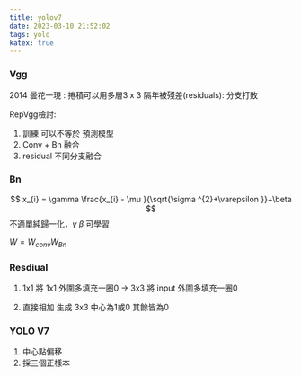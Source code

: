 ```yaml
---
title: yolov7
date: 2023-03-10 21:52:02
tags: yolo
katex: true
---
```

### Vgg
2014 曇花一現 : 捲積可以用多層3 x 3
隔年被殘差(residuals): 分支打敗

RepVgg檢討:
1. 訓練 可以不等於 預測模型
2. Conv + Bn 融合
3. residual 不同分支融合

### Bn
$$
x_{i} = \gamma \frac{x_{i} - \mu }{\sqrt{\sigma ^{2}+\varepsilon }}+\beta 
$$
不適單純歸一化，$\gamma$ $\beta$ 可學習

$W =W_{conv}W_{Bn}$

### Resdiual
1. 1x1
  將 1x1 外圍多填充一圈0 $\rightarrow$ 3x3
  將 input 外圍多填充一圈0

2. 直接相加
  生成 3x3 中心為1或0 其餘皆為0

### YOLO V7
1. 中心點偏移
2. 採三個正樣本   